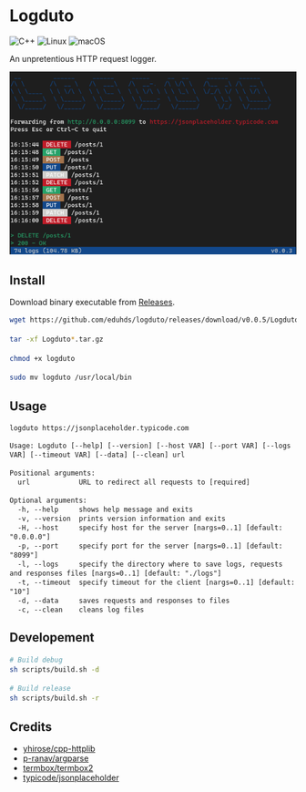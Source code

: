# Logduto

![C++](https://img.shields.io/badge/c++-%2300599C.svg?style=for-the-badge&logo=c%2B%2B&logoColor=white)
![Linux](https://img.shields.io/badge/Linux-FCC624?style=for-the-badge&logo=linux&logoColor=black)
![macOS](https://img.shields.io/badge/mac%20os-000000?style=for-the-badge&logo=macos&logoColor=F0F0F0)

An unpretentious HTTP request logger.

<img src="screenshot.png" />

## Install

Download binary executable from [Releases](https://github.com/eduhds/logduto/releases).

```sh
wget https://github.com/eduhds/logduto/releases/download/v0.0.5/Logduto-v0.0.5-$(uname)-$(uname -m).tar.gz

tar -xf Logduto*.tar.gz

chmod +x logduto

sudo mv logduto /usr/local/bin
```

## Usage

```sh
logduto https://jsonplaceholder.typicode.com
```

```
Usage: Logduto [--help] [--version] [--host VAR] [--port VAR] [--logs VAR] [--timeout VAR] [--data] [--clean] url

Positional arguments:
  url            URL to redirect all requests to [required]

Optional arguments:
  -h, --help     shows help message and exits
  -v, --version  prints version information and exits
  -H, --host     specify host for the server [nargs=0..1] [default: "0.0.0.0"]
  -p, --port     specify port for the server [nargs=0..1] [default: "8099"]
  -l, --logs     specify the directory where to save logs, requests and responses files [nargs=0..1] [default: "./logs"]
  -t, --timeout  specify timeout for the client [nargs=0..1] [default: "10"]
  -d, --data     saves requests and responses to files
  -c, --clean    cleans log files
```

## Developement

```sh
# Build debug
sh scripts/build.sh -d

# Build release
sh scripts/build.sh -r
```

## Credits

- [yhirose/cpp-httplib](https://github.com/yhirose/cpp-httplib)
- [p-ranav/argparse](https://github.com/p-ranav/argparse)
- [termbox/termbox2](https://github.com/termbox/termbox2)
- [typicode/jsonplaceholder](https://github.com/typicode/jsonplaceholder)
